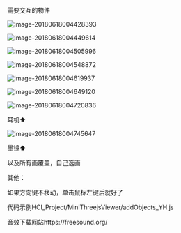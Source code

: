 需要交互的物件

![image-20180618004428393](tmp/image-20180618004428393.png)



![image-20180618004449614](tmp/image-20180618004449614.png)

![image-20180618004505996](tmp/image-20180618004505996.png)

![image-20180618004548872](tmp/image-20180618004548872.png)

![image-20180618004619937](tmp/image-20180618004619937.png)

![image-20180618004649120](tmp/image-20180618004649120.png)

![image-20180618004720836](tmp/image-20180618004720836.png)

耳机⬆

![image-20180618004745647](tmp/image-20180618004745647.png)

墨镜⬆



以及所有画覆盖，自己选画



其他：

如果方向键不移动，单击鼠标左键后就好了

代码示例HCI_Project/MiniThreejsViewer/addObjects_YH.js

音效下载网站https://freesound.org/


